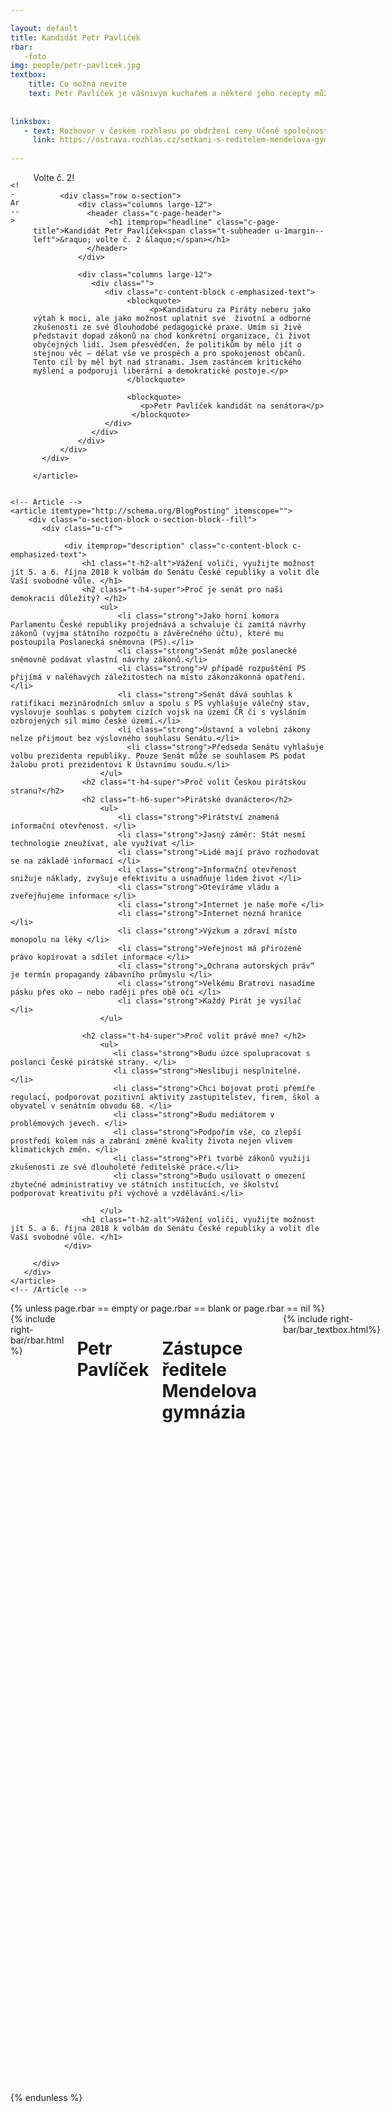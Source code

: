 ```yaml
---

layout: default
title: Kandidát Petr Pavlíček
rbar: 
   -foto
img: people/petr-pavlicek.jpg
textbox:
    title: Co možná nevite
    text: Petr Pavlíček je vášnivým kuchařem a některé jeho recepty můžete nalézt v sérii knih Jak šmakuje Moravskoslezsko [<a href="https://jaksmakuje.msk.cz/?q=kucharky">odkaz</a>]<br> Ve svém volném čase rád vymyšlí a vytváří hlavolamy. Většinu si budete moct vyzkoušet v nově vznikající .... [<a href="">odkaz</a>]  
    
    
linksbox:
   - text: Rozhovor v českém rozhlasu po obdržení ceny Učené společnosti a Nadace fondu Neuron. 
     link: https://ostrava.rozhlas.cz/setkani-s-reditelem-mendelova-gymnazia-v-opave-petrem-pavlickem-7227290
  
---
```

 <div class="row">
  <div class="medium-12  columns">

    <!-- Article -->
   <article itemtype="http://schema.org/BlogPosting" itemscope="">
   <link itemprop="mainEntityOfPage" href="{{ page.url }}">
      <div class="c-corner-ribbon-container">
       <div class="c-corner-ribbon c-corner-ribbon--top-right show-for-medium">Volte č. 2!</div>

          <div class="row o-section">
              <div class="columns large-12">
                <header class="c-page-header">
                     <h1 itemprop="headline" class="c-page-title">Kandidát Petr Pavlíček<span class="t-subheader u-1margin--left">&raquo; volte č. 2 &laquo;</span></h1>
                </header>
              </div>
  
              <div class="columns large-12">
                 <div class="">
                    <div class="c-content-block c-emphasized-text">
                         <blockquote>
                              <p>Kandidaturu za Piráty neberu jako výtah k moci, ale jako možnost uplatnit své  životní a odborné zkušenosti ze své dlouhodobé pedagogické praxe. Umím si živě představit dopad zákonů na chod konkrétní organizace, či život obyčejných lidí. Jsem přesvědčen, že politikům by mělo jít o stejnou věc – dělat vše ve prospěch a pro spokojenost občanů. Tento cíl by měl být nad stranami. Jsem zastáncem kritického myšlení a podporuji liberární a demokratické postoje.</p>
                         </blockquote>

                         <blockquote>
                            <p>Petr Pavlíček kandidát na senátora</p>
                          </blockquote>
                    </div>
                 </div>
              </div>
          </div>
      </div>
   
    </article>
  </div>
  </div> 



<div class="row">
  <div class="medium-12 {% unless page.rbar == empty or page.rbar == blank or page.rbar == nil %} large-8{% endunless %} columns">

    <!-- Article -->
    <article itemtype="http://schema.org/BlogPosting" itemscope="">
        <div class="o-section-block o-section-block--fill">
           <div class="u-cf">
             
                <div itemprop="description" class="c-content-block c-emphasized-text">
                    <h1 class="t-h2-alt">Vážení voliči, využijte možnost jít 5. a 6. října 2018 k volbám do Senátu České republiky a volit dle Vaší svobodné vůle. </h1>
                    <h2 class="t-h4-super">Proč je senát pro naši demokracii důležitý? </h2>
                        <ul>
                            <li class="strong">Jako horní komora Parlamentu České republiky projednává a schvaluje či zamítá návrhy zákonů (vyjma státního rozpočtu a závěrečného účtu), které mu postoupila Poslanecká sněmovna (PS).</li>
                            <li class="strong">Senát může poslanecké sněmovně podávat vlastní návrhy zákonů.</li>
                            <li class="strong">V případě rozpuštění PS přijímá v naléhavých záležitostech na místo zákonzákonná opatření.</li>
                            <li class="strong">Senát dává souhlas k ratifikaci mezinárodních smluv a spolu s PS vyhlašuje válečný stav, vyslovuje souhlas s pobytem cizích vojsk na území ČR či s vysláním ozbrojených sil mimo české území.</li>
                            <li class="strong">Ústavní a volební zákony nelze přijmout bez výslovného souhlasu Senátu.</li>
                              <li class="strong">Předseda Senátu vyhlašuje volbu prezidenta republiky. Pouze Senát může se souhlasem PS podat žalobu proti prezidentovi k Ústavnímu soudu.</li>
                        </ul>
                    <h2 class="t-h4-super">Proč volit Českou pirátskou stranu?</h2>
                    <h2 class="t-h6-super">Pirátské dvanáctero</h2>
                        <ul>
                            <li class="strong">Pirátství znamená informační otevřenost. </li>
                            <li class="strong">Jasný záměr: Stát nesmí technologie zneužívat, ale využívat </li>
                            <li class="strong">Lidé mají právo rozhodovat se na základě informací </li>
                            <li class="strong">Informační otevřenost snižuje náklady, zvyšuje efektivitu a usnadňuje lidem život </li>
                            <li class="strong">Otevíráme vládu a zveřejňujeme informace </li>
                            <li class="strong">Internet je naše moře </li>
                            <li class="strong">Internet nezná hranice </li>
                            <li class="strong">Výzkum a zdraví místo monopolu na léky </li>
                            <li class="strong">Veřejnost má přirozené právo kopírovat a sdílet informace </li>
                            <li class="strong">„Ochrana autorských práv“ je termín propagandy zábavního průmyslu </li>
                            <li class="strong">Velkému Bratrovi nasadíme pásku přes oko – nebo raději přes obě oči </li>
                            <li class="strong">Každý Pirát je vysílač </li>
                        </ul>

                    <h2 class="t-h4-super">Proč volit právě mne? </h2>
                        <ul>
                           <li class="strong">Budu úzce spolupracovat s poslanci České pirátské strany. </li>
                           <li class="strong">Neslibuji nesplnitelné. </li>
                           <li class="strong">Chci bojovat proti přemíře regulací, podporovat pozitivní aktivity zastupitelstev, firem, škol a obyvatel v senátním obvodu 68. </li>
                           <li class="strong">Budu mediátorem v problémových jevech. </li>
                           <li class="strong">Podpořím vše, co zlepší prostředí kolem nás a zabrání změně kvality života nejen vlivem klimatických změn. </li>
                           <li class="strong">Při tvorbě zákonů využiji zkušenosti ze své dlouholeté ředitelské práce.</li>
                           <li class="strong">Budu usilovatt o omezení zbytečné administrativy ve státních institucích, ve školství podporovat kreativitu při výchově a vzdělávání.</li>

                        </ul>
                    <h1 class="t-h2-alt">Vážení voliči, využijte možnost jít 5. a 6. října 2018 k volbám do Senátu České republiky a volit dle Vaší svobodné vůle. </h1>
                </div>
            
         </div>
       </div>
    </article>
    <!-- /Article -->
  </div>
  {% unless page.rbar == empty or page.rbar == blank or page.rbar == nil %}
  <div class="medium-12 large-4 columns">
    {% include right-bar/rbar.html %}
     <h1 class="t-h4-sub text-center">Petr Pavlíček </h1>
      <h1 class="t-h5-alt text-center">Zástupce ředitele Mendelova gymnázia</h1>
      <p><br></p>
    {% include right-bar/bar_textbox.html%}

       <div class="o-section-block">
                <ul class="c-widget-accordion c-widget-accordion--dark" data-accordion="" data-allow-all-closed="true">
                  <li class="c-widget-accordion-item is-active" data-accordion-item="">
                        <a href="#" class="c-widget-accordion-link">
                         <span class="c-widget-accordion__title">Zajímavé odkazy</span>
                        </a>
                        <div class="c-widget-accordion-content" data-tab-content="">
                            <ul>
                             {% for i in page.linksbox %}
                                  <li> <a href="{{i.link}}">{{i.text}}</a></li>
                             {% endfor %}
                           </ul>
                     </div>
                    </li>
                </ul>
            </div>


  </div>
  {% endunless %}
</div>































